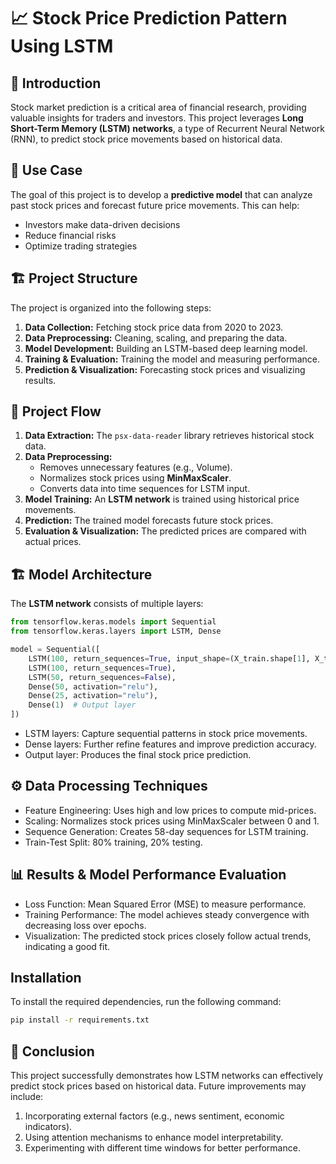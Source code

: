 # 📈 Stock Price Prediction Pattern Using LSTM

## 📌 Introduction  
Stock market prediction is a critical area of financial research, providing valuable insights for traders and investors. This project leverages **Long Short-Term Memory (LSTM) networks**, a type of Recurrent Neural Network (RNN), to predict stock price movements based on historical data.  

## 🎯 Use Case  
The goal of this project is to develop a **predictive model** that can analyze past stock prices and forecast future price movements. This can help:  
- Investors make data-driven decisions  
- Reduce financial risks  
- Optimize trading strategies  

## 🏗️ Project Structure  
The project is organized into the following steps:  
1. **Data Collection:** Fetching stock price data from 2020 to 2023.  
2. **Data Preprocessing:** Cleaning, scaling, and preparing the data.  
3. **Model Development:** Building an LSTM-based deep learning model.  
4. **Training & Evaluation:** Training the model and measuring performance.  
5. **Prediction & Visualization:** Forecasting stock prices and visualizing results.  

## 🔄 Project Flow  
1. **Data Extraction:** The `psx-data-reader` library retrieves historical stock data.  
2. **Data Preprocessing:**  
   - Removes unnecessary features (e.g., Volume).  
   - Normalizes stock prices using **MinMaxScaler**.  
   - Converts data into time sequences for LSTM input.  
3. **Model Training:** An **LSTM network** is trained using historical price movements.  
4. **Prediction:** The trained model forecasts future stock prices.  
5. **Evaluation & Visualization:** The predicted prices are compared with actual prices.  

## 🏗️ Model Architecture  
The **LSTM network** consists of multiple layers:  

```python
from tensorflow.keras.models import Sequential
from tensorflow.keras.layers import LSTM, Dense

model = Sequential([
    LSTM(100, return_sequences=True, input_shape=(X_train.shape[1], X_train.shape[2])),
    LSTM(100, return_sequences=True),
    LSTM(50, return_sequences=False),
    Dense(50, activation="relu"),
    Dense(25, activation="relu"),
    Dense(1)  # Output layer
])
```

- LSTM layers: Capture sequential patterns in stock price movements.
- Dense layers: Further refine features and improve prediction accuracy.
- Output layer: Produces the final stock price prediction.

## ⚙️ Data Processing Techniques
- Feature Engineering: Uses high and low prices to compute mid-prices.
- Scaling: Normalizes stock prices using MinMaxScaler between 0 and 1.
- Sequence Generation: Creates 58-day sequences for LSTM training.
- Train-Test Split: 80% training, 20% testing.

## 📊 Results & Model Performance Evaluation
- Loss Function: Mean Squared Error (MSE) to measure performance.
- Training Performance: The model achieves steady convergence with decreasing loss over epochs.
- Visualization: The predicted stock prices closely follow actual trends, indicating a good fit.

## Installation

To install the required dependencies, run the following command:

```bash
pip install -r requirements.txt
```

## 📌 Conclusion
This project successfully demonstrates how LSTM networks can effectively predict stock prices based on historical data. Future improvements may include:

1. Incorporating external factors (e.g., news sentiment, economic indicators).
2. Using attention mechanisms to enhance model interpretability.
3. Experimenting with different time windows for better performance.
